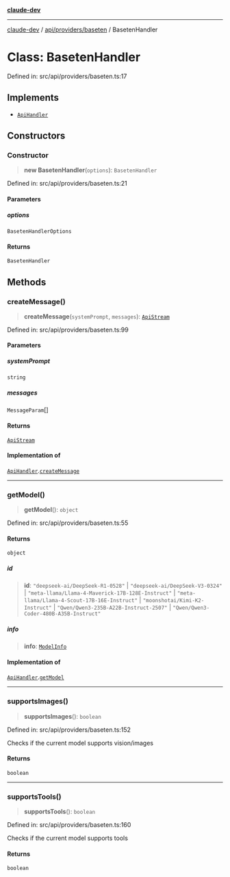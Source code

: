 [**claude-dev**](../../../../README.md)

***

[claude-dev](../../../../README.md) / [api/providers/baseten](../README.md) / BasetenHandler

# Class: BasetenHandler

Defined in: src/api/providers/baseten.ts:17

## Implements

- [`ApiHandler`](../../../interfaces/ApiHandler.md)

## Constructors

### Constructor

> **new BasetenHandler**(`options`): `BasetenHandler`

Defined in: src/api/providers/baseten.ts:21

#### Parameters

##### options

`BasetenHandlerOptions`

#### Returns

`BasetenHandler`

## Methods

### createMessage()

> **createMessage**(`systemPrompt`, `messages`): [`ApiStream`](../../../transform/stream/type-aliases/ApiStream.md)

Defined in: src/api/providers/baseten.ts:99

#### Parameters

##### systemPrompt

`string`

##### messages

`MessageParam`[]

#### Returns

[`ApiStream`](../../../transform/stream/type-aliases/ApiStream.md)

#### Implementation of

[`ApiHandler`](../../../interfaces/ApiHandler.md).[`createMessage`](../../../interfaces/ApiHandler.md#createmessage)

***

### getModel()

> **getModel**(): `object`

Defined in: src/api/providers/baseten.ts:55

#### Returns

`object`

##### id

> **id**: `"deepseek-ai/DeepSeek-R1-0528"` \| `"deepseek-ai/DeepSeek-V3-0324"` \| `"meta-llama/Llama-4-Maverick-17B-128E-Instruct"` \| `"meta-llama/Llama-4-Scout-17B-16E-Instruct"` \| `"moonshotai/Kimi-K2-Instruct"` \| `"Qwen/Qwen3-235B-A22B-Instruct-2507"` \| `"Qwen/Qwen3-Coder-480B-A35B-Instruct"`

##### info

> **info**: [`ModelInfo`](../../../../shared/api/interfaces/ModelInfo.md)

#### Implementation of

[`ApiHandler`](../../../interfaces/ApiHandler.md).[`getModel`](../../../interfaces/ApiHandler.md#getmodel)

***

### supportsImages()

> **supportsImages**(): `boolean`

Defined in: src/api/providers/baseten.ts:152

Checks if the current model supports vision/images

#### Returns

`boolean`

***

### supportsTools()

> **supportsTools**(): `boolean`

Defined in: src/api/providers/baseten.ts:160

Checks if the current model supports tools

#### Returns

`boolean`
